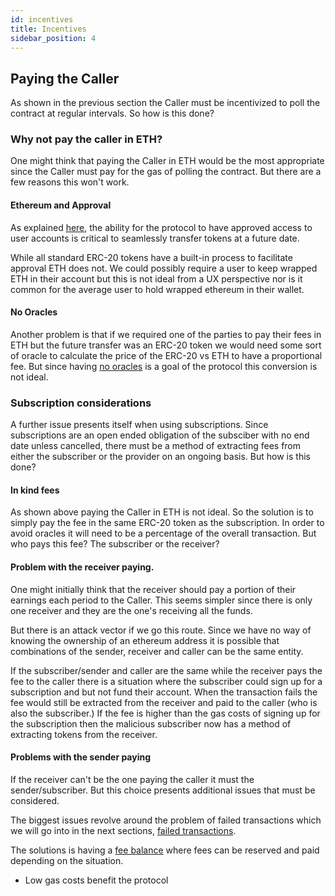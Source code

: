 ```yaml
---
id: incentives
title: Incentives
sidebar_position: 4
---
```


## Paying the Caller

As shown in the previous section the Caller must be incentivized to poll the contract at regular intervals. So how is this done?

### Why not pay the caller in ETH?

One might think that paying the Caller in ETH would be the most appropriate since the Caller must pay for the gas of polling the contract. But there are a few reasons this won't work. 

#### Ethereum and Approval

As explained [here](./04_approval.md), the ability for the protocol to have approved access to user accounts is critical to seamlessly transfer tokens at a future date. 

While all standard ERC-20 tokens have a built-in process to facilitate approval ETH does not. We could possibly require a user to keep wrapped ETH in their account but this is not ideal from a UX perspective nor is it common for the average user to hold wrapped ethereum in their wallet. 

#### No Oracles

Another problem is that if we required one of the parties to pay their fees in ETH but the future transfer was an ERC-20 token we would need some sort of oracle to calculate the price of the ERC-20 vs ETH to have a proportional fee. But since having [no oracles](./01_goals.md) is a goal of the protocol this conversion is not ideal. 

### Subscription considerations

A further issue presents itself when using subscriptions. Since subscriptions are an open ended obligation of the subsciber with no end date unless cancelled, there must be a method of extracting fees from either the subscriber or the provider on an ongoing basis. But how is this done? 

#### In kind fees

As shown above paying the Caller in ETH is not ideal. So the solution is to simply pay the fee in the same ERC-20 token as the subscription. In order to avoid oracles it will need to be a percentage of the overall transaction. But who pays this fee? The subscriber or the receiver?

#### Problem with the receiver paying. 

One might initially think that the receiver should pay a portion of their earnings each period to the Caller. This seems simpler since there is only one receiver and they are the one's receiving all the funds. 

But there is an attack vector if we go this route. Since we have no way of knowing the ownership of an ethereum address it is possible that combinations of the sender, receiver and caller can be the same entity.

If the subscriber/sender and caller are the same while the receiver pays the fee to the caller there is a situation where the subscriber could sign up for a subscription and but not fund their account. When the transaction fails the fee would still be extracted from the receiver and paid to the caller (who is also the subscriber.) If the fee is higher than the gas costs of signing up for the subscription then the malicious subscriber now has a method of extracting tokens from the receiver. 

#### Problems with the sender paying

If the receiver can't be the one paying the caller it must the sender/subscriber. But this choice presents additional issues that must be considered. 

The biggest issues revolve around the problem of failed transactions which we will go into in the next sections, [failed transactions](./04_failed_transactions). 

The solutions is having a [fee balance](05_fee_balance.md) where fees can be reserved and paid depending on the situation. 



- Low gas costs benefit the protocol






